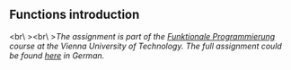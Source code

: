 ## Functions introduction

<br\ ><br\ >_The assignment is part of the [Funktionale Programmierung](https://tiss.tuwien.ac.at/course/educationDetails.xhtml?windowId=43f&semester=2016W&courseNr=185A03) course at the Vienna University of Technology.
The full assignment could be found [here](https://github.com/Batev/Vienna-University-of-Technology/blob/master/Functional%20Programming/Functions%20introduction/fp_lu01_161017.pdf) in German._
